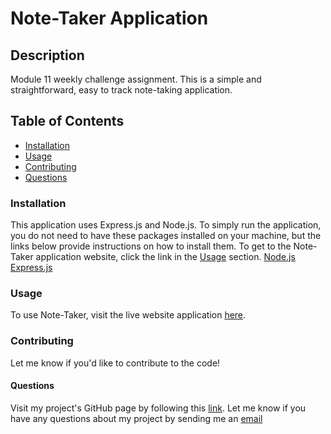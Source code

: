 # Note-Taker Application

## Description
Module 11 weekly challenge assignment. This is a simple and straightforward, easy to track note-taking application.

## Table of Contents
* [Installation](link)
* [Usage](link)
* [Contributing](link)
* [Questions](link)

### Installation
This application uses Express.js and Node.js. To simply run the application, you do not need to have these packages installed on your machine, but the links below provide instructions on how to install them. To get to the Note-Taker application website, click the link in the [Usage](link) section.
[Node.js](https://nodejs.org/en/download/package-manager/)
[Express.js](https://expressjs.com/en/starter/installing.html)

### Usage
To use Note-Taker, visit the live website application [here](https://shielded-cliffs-11718.herokuapp.com/).

### Contributing
Let me know if you'd like to contribute to the code!

#### Questions
Visit my project's GitHub page by following this [link](https://github.com/savbennett8/note-taker).
Let me know if you have any questions about my project by sending me an [email](mailto:savvy.bennett8@gmail.com)
